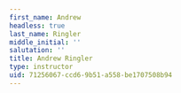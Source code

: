 ```yaml
---
first_name: Andrew
headless: true
last_name: Ringler
middle_initial: ''
salutation: ''
title: Andrew Ringler
type: instructor
uid: 71256067-ccd6-9b51-a558-be1707508b94
---
```

